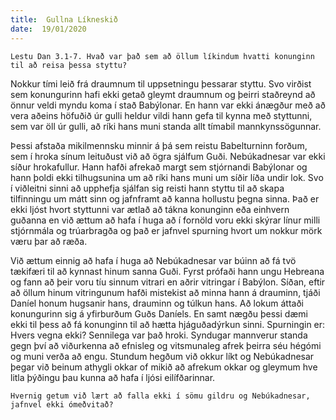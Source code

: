 ```yaml
---
title:  Gullna Líkneskið
date:  19/01/2020
---
```


`Lestu Dan 3.1-7. Hvað var það sem að öllum líkindum hvatti konunginn til að reisa þessa styttu?`

Nokkur tími leið frá draumnum til uppsetningu þessarar styttu. Svo virðist sem konungurinn hafi ekki getað gleymt draumnum og þeirri staðreynd að önnur veldi myndu koma í stað Babýlonar. En hann var ekki ánægður með að vera aðeins höfuðið úr gulli heldur vildi hann gefa til kynna með styttunni, sem var öll úr gulli, að ríki hans muni standa allt tímabil mannkynssögunnar.

Þessi afstaða mikilmennsku minnir á þá sem reistu Babelturninn forðum, sem í hroka sínum leituðust við að ögra sjálfum Guði. Nebúkadnesar var ekki síður hrokafullur. Hann hafði afrekað margt sem stjórnandi Babýlonar og hann þoldi ekki tilhugsunina um að ríki hans muni um síðir líða undir lok. Svo í viðleitni sinni að upphefja sjálfan sig reisti hann styttu til að skapa tilfinningu um mátt sinn og jafnframt að kanna hollustu þegna sinna. Það er ekki ljóst hvort styttunni var ætlað að tákna konunginn eða einhvern guðanna en við ættum að hafa í huga að í fornöld voru ekki skýrar línur milli stjórnmála og trúarbragða og það er jafnvel spurning hvort um nokkur mörk væru þar að ræða.

Við ættum einnig að hafa í huga að Nebúkadnesar var búinn að fá tvö tækifæri til að kynnast hinum sanna Guði. Fyrst prófaði hann ungu Hebreana og fann að þeir voru tíu sinnum vitrari en aðrir vitringar í Babýlon. Síðan, eftir að öllum hinum vitringunum hafði mistekist að minna hann á drauminn, tjáði Daníel honum hugsanir hans, drauminn og túlkun hans. Að lokum áttaði konungurinn sig á yfirburðum Guðs Daníels. En samt nægðu þessi dæmi ekki til þess að fá konunginn til að hætta hjáguðadýrkun sinni. Spurningin er: Hvers vegna ekki? Sennilega var það hroki. Syndugar mannverur standa gegn því að viðurkenna að efnisleg og vitsmunaleg afrek þeirra séu hégómi og muni verða að engu. Stundum hegðum við okkur líkt og Nebúkadnesar þegar við beinum athygli okkar of mikið að afrekum okkar og gleymum hve litla þýðingu þau kunna að hafa í ljósi eilífðarinnar.

`Hvernig getum við lært að falla ekki í sömu gildru og Nebúkadnesar, jafnvel ekki ómeðvitað?`
